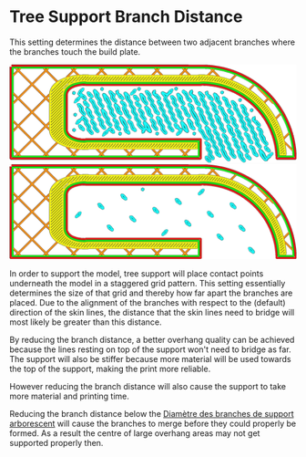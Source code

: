 Tree Support Branch Distance
====
This setting determines the distance between two adjacent branches where the branches touch the build plate.

![Branches placed 1.4mm apart](../images/support_tree_branch_distance_1_4.png)
![Branches placed 5mm apart](../images/support_tree_branch_distance_5.png)

In order to support the model, tree support will place contact points underneath the model in a staggered grid pattern. This setting essentially determines the size of that grid and thereby how far apart the branches are placed. Due to the alignment of the branches with respect to the (default) direction of the skin lines, the distance that the skin lines need to bridge will most likely be greater than this distance.

By reducing the branch distance, a better overhang quality can be achieved because the lines resting on top of the support won't need to bridge as far. The support will also be stiffer because more material will be used towards the top of the support, making the print more reliable.

However reducing the branch distance will also cause the support to take more material and printing time.

Reducing the branch distance below the [Diamètre des branches de support arborescent](./support_tree_branch_diameter.md) will cause the branches to merge before they could properly be formed. As a result the centre of large overhang areas may not get supported properly then.
